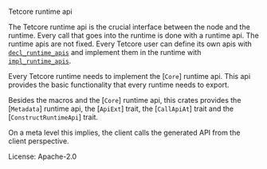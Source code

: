 Tetcore runtime api

The Tetcore runtime api is the crucial interface between the node and the runtime.
Every call that goes into the runtime is done with a runtime api. The runtime apis are not fixed.
Every Tetcore user can define its own apis with
[`decl_runtime_apis`](https://docs.rs/tp-api/latest/sp_api/macro.decl_runtime_apis.html) and implement them in
the runtime with [`impl_runtime_apis`](https://docs.rs/tp-api/latest/sp_api/macro.impl_runtime_apis.html).

Every Tetcore runtime needs to implement the [`Core`] runtime api. This api provides the basic
functionality that every runtime needs to export.

Besides the macros and the [`Core`] runtime api, this crates provides the [`Metadata`] runtime
api, the [`ApiExt`] trait, the [`CallApiAt`] trait and the [`ConstructRuntimeApi`] trait.

On a meta level this implies, the client calls the generated API from the client perspective.

License: Apache-2.0